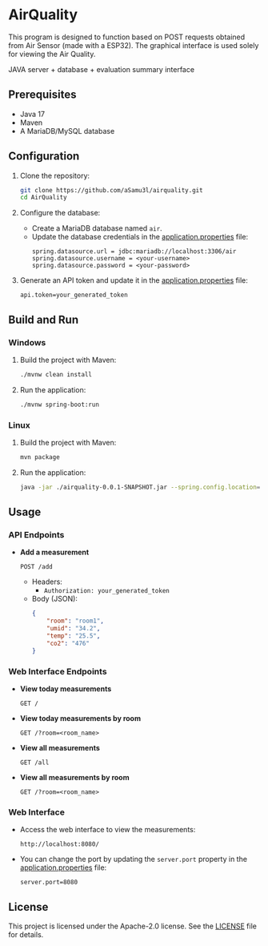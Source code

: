 # AirQuality

This program is designed to function based on POST requests obtained from Air Sensor (made with a ESP32). The graphical interface is used solely for viewing the Air Quality.

JAVA server + database + evaluation summary interface


## Prerequisites

- Java 17
- Maven
- A MariaDB/MySQL database

## Configuration

1. Clone the repository:
    ```sh
    git clone https://github.com/aSamu3l/airquality.git
    cd AirQuality
    ```

2. Configure the database:
    - Create a MariaDB database named `air`.
    - Update the database credentials in the [application.properties](src/main/resources/application.properties) file:
        ```properties
        spring.datasource.url = jdbc:mariadb://localhost:3306/air
        spring.datasource.username = <your-username>
        spring.datasource.password = <your-password>
        ```

3. Generate an API token and update it in the [application.properties](src/main/resources/application.properties) file:
    ```properties
    api.token=your_generated_token
    ```

## Build and Run

### Windows

1. Build the project with Maven:
    ```sh
    ./mvnw clean install
    ```

2. Run the application:
    ```sh
    ./mvnw spring-boot:run
    ```

### Linux

1. Build the project with Maven:
    ```sh
    mvn package
    ```

2. Run the application:
    ```sh
    java -jar ./airquality-0.0.1-SNAPSHOT.jar --spring.config.location=file:./application.properties
    ```

## Usage

### API Endpoints

- **Add a measurement**
    ```http
    POST /add
    ```
    - Headers:
        - `Authorization: your_generated_token`
    - Body (JSON):
        ```json
        {
            "room": "room1",
            "umid": "34.2",
            "temp": "25.5",
            "co2": "476"
        }
        ```
### Web Interface Endpoints

- **View today measurements**
    ```http
    GET /
    ```

- **View today measurements by room**
    ```http
    GET /?room=<room_name>
    ```

- **View all measurements**
    ```http
    GET /all
    ```

- **View all measurements by room**
    ```http
    GET /?room=<room_name>
    ```

### Web Interface

- Access the web interface to view the measurements:
    ```
    http://localhost:8080/
    ```
- You can change the port by updating the `server.port` property in the [application.properties](src/main/resources/application.properties) file:
    ```properties
    server.port=8080
    ```

## License

This project is licensed under the Apache-2.0 license. See the [LICENSE](LICENSE) file for details.